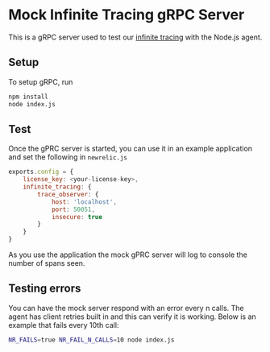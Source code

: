 # Mock Infinite Tracing gRPC Server

This is a gRPC server used to test our [infinite tracing](https://docs.newrelic.com/docs/distributed-tracing/infinite-tracing/introduction-infinite-tracing/) with the Node.js agent.


## Setup

To setup gRPC, run

```sh
npm install
node index.js
```

## Test

Once the gPRC server is started, you can use it in an example application and set the following in `newrelic.js`


```js
exports.config = {
    license_key: <your-license-key>,
    infinite_tracing: {
        trace_observer: {
            host: 'localhost',
            port: 50051,
            insecure: true
        }
    }
}
```

As you use the application the mock gPRC server will log to console the number of spans seen.

## Testing errors
You can have the mock server respond with an error every n calls.  The agent has client retries built in and this can verify it is working. Below is an example that fails every 10th call:

```sh
NR_FAILS=true NR_FAIL_N_CALLS=10 node index.js
```

